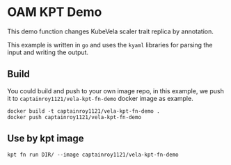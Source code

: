 # OAM KPT Demo

This demo function changes KubeVela scaler trait replica by annotation.

This example is written in `go` and uses the `kyaml` libraries for parsing the
input and writing the output.

## Build

You could build and push to your own image repo, in this example, we push it to
`captainroy1121/vela-kpt-fn-demo` docker image as example.

```
docker build -t captainroy1121/vela-kpt-fn-demo .
docker push captainroy1121/vela-kpt-fn-demo 
```

## Use by kpt image

```
kpt fn run DIR/ --image captainroy1121/vela-kpt-fn-demo
```
